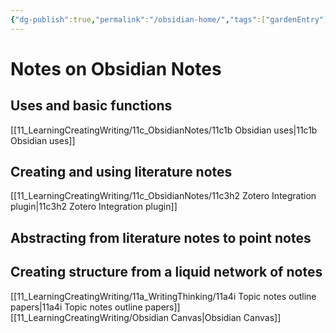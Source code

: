 ```yaml
---
{"dg-publish":true,"permalink":"/obsidian-home/","tags":["gardenEntry"]}
---
```




# Notes on Obsidian Notes
## Uses and basic functions
[[11_LearningCreatingWriting/11c_ObsidianNotes/11c1b Obsidian uses\|11c1b Obsidian uses]]

## Creating and using literature notes
[[11_LearningCreatingWriting/11c_ObsidianNotes/11c3h2 Zotero Integration plugin\|11c3h2 Zotero Integration plugin]]

## Abstracting from literature notes to point notes

## Creating structure from a liquid network of notes
[[11_LearningCreatingWriting/11a_WritingThinking/11a4i Topic notes outline papers\|11a4i Topic notes outline papers]]
[[11_LearningCreatingWriting/Obsidian Canvas\|Obsidian Canvas]]





